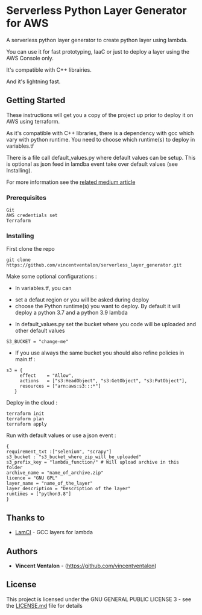 # Serverless Python Layer Generator for AWS

A serverless python layer generator to create python layer using lambda. 

You can use it for fast prototyping, IaaC or just to deploy a layer using the AWS Console only.

It's compatible with C++ librairies.

And it's lightning fast.
## Getting Started

These instructions will get you a copy of the project up prior to deploy it on AWS using terraform.

As it's compatible with C++ libraries, there is a dependency with gcc which vary with python runtime.
You need to choose which runtime(s) to deploy in variables.tf


There is a file call default_values.py where default values can be setup. This is optional as json feed in lamdba event take over default values (see Installing).

For more information see the [related medium article](https://medium.com/nerd-for-tech/python-serverless-layer-generator-for-aws-1a4faa46b097)

### Prerequisites

```
Git
AWS credentials set
Terraform
```

### Installing

First clone the repo
```
git clone https://github.com/vincentventalon/serverless_layer_generator.git
```

Make some optional configurations :

* In variables.tf, you can 
- set a defaut region or you will be asked during deploy
- choose the Python runtime(s) you want to deploy. By default it will deploy a python 3.7 and a python 3.9 lambda

* In default_values.py set the bucket where you code will be uploaded and other default values
```
S3_BUCKET = "change-me"
```
* If you use always the same bucket you should also refine policies in main.tf : 
 ```
s3 = {
      effect    = "Allow",
      actions   = ["s3:HeadObject", "s3:GetObject", "s3:PutObject"],
      resources = ["arn:aws:s3:::*"]
    }
```


Deploy in the cloud :
```
terraform init
terraform plan
terraform apply
```

Run with default values or use a json event :
```
{
requirement_txt :["selenium", "scrapy"]  
s3_bucket : "s3_bucket_where_zip_will_be_uploaded"
s3_prefix_key = "lambda_function/" # Will upload archive in this folder
archive_name = "name_of_archive.zip" 
licence = "GNU GPL"
layer_name = "name_of_the_layer"
layer_description = "Description of the layer"
runtimes = ["python3.8"]
}
```

## Thanks to 

* [LamCI](https://github.com/lambci/gcc-lambda-layer) - GCC layers for lambda

## Authors

* **Vincent Ventalon** - (https://github.com/vincentventalon)


## License

This project is licensed under the GNU GENERAL PUBLIC LICENSE 3 - see the [LICENSE.md](LICENSE.md) file for details
